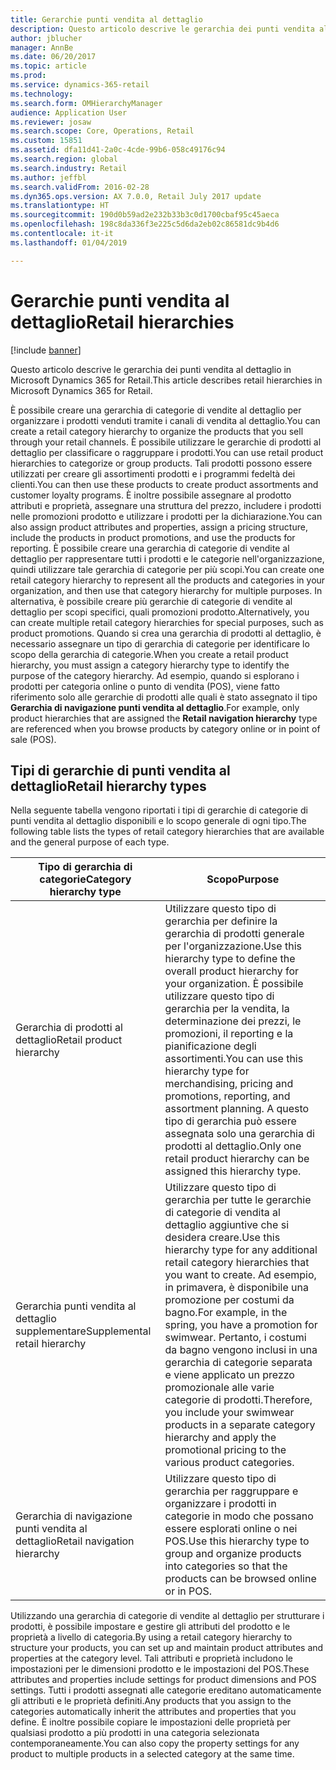 ```yaml
---
title: Gerarchie punti vendita al dettaglio
description: Questo articolo descrive le gerarchia dei punti vendita al dettaglio in Microsoft Dynamics 365 for Retail.
author: jblucher
manager: AnnBe
ms.date: 06/20/2017
ms.topic: article
ms.prod: 
ms.service: dynamics-365-retail
ms.technology: 
ms.search.form: OMHierarchyManager
audience: Application User
ms.reviewer: josaw
ms.search.scope: Core, Operations, Retail
ms.custom: 15851
ms.assetid: dfa11d41-2a0c-4cde-99b6-058c49176c94
ms.search.region: global
ms.search.industry: Retail
ms.author: jeffbl
ms.search.validFrom: 2016-02-28
ms.dyn365.ops.version: AX 7.0.0, Retail July 2017 update
ms.translationtype: HT
ms.sourcegitcommit: 190d0b59ad2e232b33b3c0d1700cbaf95c45aeca
ms.openlocfilehash: 198c8da336f3e225c5d6da2eb02c86581dc9b4d6
ms.contentlocale: it-it
ms.lasthandoff: 01/04/2019

---
```


# <a name="retail-hierarchies"></a><span data-ttu-id="6965a-103">Gerarchie punti vendita al dettaglio</span><span class="sxs-lookup"><span data-stu-id="6965a-103">Retail hierarchies</span></span>

[!include [banner](includes/banner.md)]

<span data-ttu-id="6965a-104">Questo articolo descrive le gerarchia dei punti vendita al dettaglio in Microsoft Dynamics 365 for Retail.</span><span class="sxs-lookup"><span data-stu-id="6965a-104">This article describes retail hierarchies in Microsoft Dynamics 365 for Retail.</span></span>

<span data-ttu-id="6965a-105">È possibile creare una gerarchia di categorie di vendite al dettaglio per organizzare i prodotti venduti tramite i canali di vendita al dettaglio.</span><span class="sxs-lookup"><span data-stu-id="6965a-105">You can create a retail category hierarchy to organize the products that you sell through your retail channels.</span></span> <span data-ttu-id="6965a-106">È possibile utilizzare le gerarchie di prodotti al dettaglio per classificare o raggruppare i prodotti.</span><span class="sxs-lookup"><span data-stu-id="6965a-106">You can use retail product hierarchies to categorize or group products.</span></span> <span data-ttu-id="6965a-107">Tali prodotti possono essere utilizzati per creare gli assortimenti prodotti e i programmi fedeltà dei clienti.</span><span class="sxs-lookup"><span data-stu-id="6965a-107">You can then use these products to create product assortments and customer loyalty programs.</span></span> <span data-ttu-id="6965a-108">È inoltre possibile assegnare al prodotto attributi e proprietà, assegnare una struttura del prezzo, includere i prodotti nelle promozioni prodotto e utilizzare i prodotti per la dichiarazione.</span><span class="sxs-lookup"><span data-stu-id="6965a-108">You can also assign product attributes and properties, assign a pricing structure, include the products in product promotions, and use the products for reporting.</span></span> <span data-ttu-id="6965a-109">È possibile creare una gerarchia di categorie di vendite al dettaglio per rappresentare tutti i prodotti e le categorie nell'organizzazione, quindi utilizzare tale gerarchia di categorie per più scopi.</span><span class="sxs-lookup"><span data-stu-id="6965a-109">You can create one retail category hierarchy to represent all the products and categories in your organization, and then use that category hierarchy for multiple purposes.</span></span> <span data-ttu-id="6965a-110">In alternativa, è possibile creare più gerarchie di categorie di vendite al dettaglio per scopi specifici, quali promozioni prodotto.</span><span class="sxs-lookup"><span data-stu-id="6965a-110">Alternatively, you can create multiple retail category hierarchies for special purposes, such as product promotions.</span></span> <span data-ttu-id="6965a-111">Quando si crea una gerarchia di prodotti al dettaglio, è necessario assegnare un tipo di gerarchia di categorie per identificare lo scopo della gerarchia di categorie.</span><span class="sxs-lookup"><span data-stu-id="6965a-111">When you create a retail product hierarchy, you must assign a category hierarchy type to identify the purpose of the category hierarchy.</span></span> <span data-ttu-id="6965a-112">Ad esempio, quando si esplorano i prodotti per categoria online o punto di vendita (POS), viene fatto riferimento solo alle gerarchie di prodotti alle quali è stato assegnato il tipo **Gerarchia di navigazione punti vendita al dettaglio**.</span><span class="sxs-lookup"><span data-stu-id="6965a-112">For example, only product hierarchies that are assigned the **Retail navigation hierarchy** type are referenced when you browse products by category online or in point of sale (POS).</span></span>

## <a name="retail-hierarchy-types"></a><span data-ttu-id="6965a-113">Tipi di gerarchie di punti vendita al dettaglio</span><span class="sxs-lookup"><span data-stu-id="6965a-113">Retail hierarchy types</span></span>

<span data-ttu-id="6965a-114">Nella seguente tabella vengono riportati i tipi di gerarchie di categorie di punti vendita al dettaglio disponibili e lo scopo generale di ogni tipo.</span><span class="sxs-lookup"><span data-stu-id="6965a-114">The following table lists the types of retail category hierarchies that are available and the general purpose of each type.</span></span>

| <span data-ttu-id="6965a-115">Tipo di gerarchia di categorie</span><span class="sxs-lookup"><span data-stu-id="6965a-115">Category hierarchy type</span></span>       | <span data-ttu-id="6965a-116">Scopo</span><span class="sxs-lookup"><span data-stu-id="6965a-116">Purpose</span></span> |
|-------------------------------|---------|
| <span data-ttu-id="6965a-117">Gerarchia di prodotti al dettaglio</span><span class="sxs-lookup"><span data-stu-id="6965a-117">Retail product hierarchy</span></span>      | <span data-ttu-id="6965a-118">Utilizzare questo tipo di gerarchia per definire la gerarchia di prodotti generale per l'organizzazione.</span><span class="sxs-lookup"><span data-stu-id="6965a-118">Use this hierarchy type to define the overall product hierarchy for your organization.</span></span> <span data-ttu-id="6965a-119">È possibile utilizzare questo tipo di gerarchia per la vendita, la determinazione dei prezzi, le promozioni, il reporting e la pianificazione degli assortimenti.</span><span class="sxs-lookup"><span data-stu-id="6965a-119">You can use this hierarchy type for merchandising, pricing and promotions, reporting, and assortment planning.</span></span> <span data-ttu-id="6965a-120">A questo tipo di gerarchia può essere assegnata solo una gerarchia di prodotti al dettaglio.</span><span class="sxs-lookup"><span data-stu-id="6965a-120">Only one retail product hierarchy can be assigned this hierarchy type.</span></span> |
| <span data-ttu-id="6965a-121">Gerarchia punti vendita al dettaglio supplementare</span><span class="sxs-lookup"><span data-stu-id="6965a-121">Supplemental retail hierarchy</span></span> | <span data-ttu-id="6965a-122">Utilizzare questo tipo di gerarchia per tutte le gerarchie di categorie di vendita al dettaglio aggiuntive che si desidera creare.</span><span class="sxs-lookup"><span data-stu-id="6965a-122">Use this hierarchy type for any additional retail category hierarchies that you want to create.</span></span> <span data-ttu-id="6965a-123">Ad esempio, in primavera, è disponibile una promozione per costumi da bagno.</span><span class="sxs-lookup"><span data-stu-id="6965a-123">For example, in the spring, you have a promotion for swimwear.</span></span> <span data-ttu-id="6965a-124">Pertanto, i costumi da bagno vengono inclusi in una gerarchia di categorie separata e viene applicato un prezzo promozionale alle varie categorie di prodotti.</span><span class="sxs-lookup"><span data-stu-id="6965a-124">Therefore, you include your swimwear products in a separate category hierarchy and apply the promotional pricing to the various product categories.</span></span> |
| <span data-ttu-id="6965a-125">Gerarchia di navigazione punti vendita al dettaglio</span><span class="sxs-lookup"><span data-stu-id="6965a-125">Retail navigation hierarchy</span></span>   | <span data-ttu-id="6965a-126">Utilizzare questo tipo di gerarchia per raggruppare e organizzare i prodotti in categorie in modo che possano essere esplorati online o nei POS.</span><span class="sxs-lookup"><span data-stu-id="6965a-126">Use this hierarchy type to group and organize products into categories so that the products can be browsed online or in POS.</span></span> |

<span data-ttu-id="6965a-127">Utilizzando una gerarchia di categorie di vendite al dettaglio per strutturare i prodotti, è possibile impostare e gestire gli attributi del prodotto e le proprietà a livello di categoria.</span><span class="sxs-lookup"><span data-stu-id="6965a-127">By using a retail category hierarchy to structure your products, you can set up and maintain product attributes and properties at the category level.</span></span> <span data-ttu-id="6965a-128">Tali attributi e proprietà includono le impostazioni per le dimensioni prodotto e le impostazioni del POS.</span><span class="sxs-lookup"><span data-stu-id="6965a-128">These attributes and properties include settings for product dimensions and POS settings.</span></span> <span data-ttu-id="6965a-129">Tutti i prodotti assegnati alle categorie ereditano automaticamente gli attributi e le proprietà definiti.</span><span class="sxs-lookup"><span data-stu-id="6965a-129">Any products that you assign to the categories automatically inherit the attributes and properties that you define.</span></span> <span data-ttu-id="6965a-130">È inoltre possibile copiare le impostazioni delle proprietà per qualsiasi prodotto a più prodotti in una categoria selezionata contemporaneamente.</span><span class="sxs-lookup"><span data-stu-id="6965a-130">You can also copy the property settings for any product to multiple products in a selected category at the same time.</span></span>


